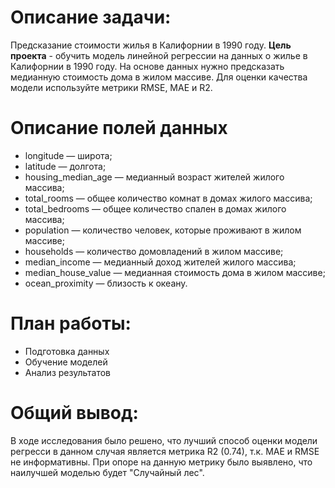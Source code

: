 # Описание задачи: 
Предсказание стоимости жилья в Калифорнии в 1990 году. 
**Цель проекта** - обучить модель линейной регрессии на данных о жилье в Калифорнии в 1990 году. На основе данных нужно предсказать медианную стоимость дома в жилом массиве.
Для оценки качества модели используйте метрики RMSE, MAE и R2.

# Описание полей данных
- longitude — широта;
- latitude — долгота;
- housing_median_age — медианный возраст жителей жилого массива;
- total_rooms — общее количество комнат в домах жилого массива;
- total_bedrooms — общее количество спален в домах жилого массива;
- population — количество человек, которые проживают в жилом массиве;
- households — количество домовладений в жилом массиве;
- median_income — медианный доход жителей жилого массива;
- median_house_value — медианная стоимость дома в жилом массиве;
- ocean_proximity — близость к океану.

# План работы:

- Подготовка данных
- Обучение моделей
- Анализ результатов


# Общий вывод:

В ходе исследования было решено, что лучший способ оценки модели регресси в данном случая является метрика R2 (0.74), т.к. MAE и RMSE не информативны. При опоре на данную метрику было выявлено, что наилучшей моделью будет "Случайный лес".
